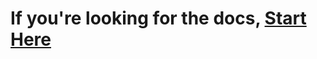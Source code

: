 # If you're looking for the docs, [Start Here](https://github.com/ACADEV1/.github/tree/dev/docs/README.md)

